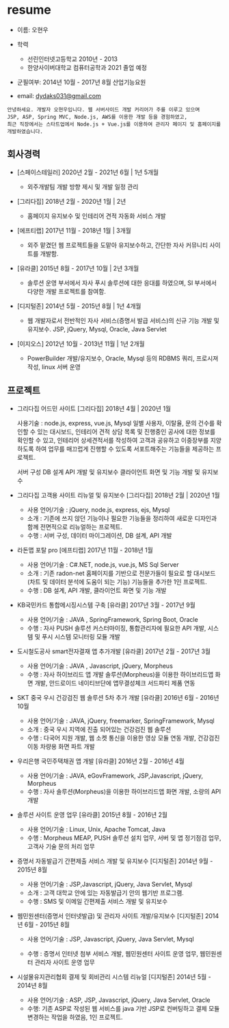 # resume

- 이름: 오현우

- 학력
  - 선린인터넷고등학교 2010년 - 2013
  - 한양사이버대학교 컴퓨터공학과 2021 졸업 예정
  
- 군필여부: 2014년 10월 - 2017년 8월 산업기능요원
- email: dydaks031@gmail.com
```
안녕하세요. 개발자 오현우입니다. 웹 서버사이드 개발 커리어가 주를 이루고 있으며
JSP, ASP, Spring MVC, Node.js, AWS를 이용한 개발 등을 경험하였고,
최근 직장에서는 스타트업에서 Node.js + Vue.js를 이용하여 관리자 페이지 및 홈페이지를 개발하였습니다.
```

## 회사경력
- [스페이스테일러] 2020년 2월 - 2021년 6월 | 1년 5개월
  - 외주개발팀 개발 방향 제시 및 개발 일정 관리

- [그리다집] 2018년 2월 - 2020년 1월 | 2년
  - 홈페이지 유지보수 및 인테리어 견적 자동화 서비스 개발

- [에프티랩] 2017년 11월 - 2018년 1월 | 3개월
  - 외주 맡겼던 웹 프로젝트들을 도맡아 유지보수하고, 간단한 자사 커뮤니티 사이트를 개발함.

- [유라클] 2015년 8월 - 2017년 10월 | 2년 3개월
  - 솔루션 운영 부서에서 자사 푸시 솔루션에 대한 응대를 하였으며, SI 부서에서 다양한 개발 프로젝트를 참여함.

- [디지털존] 2014년 5월 - 2015년 8월 | 1년 4개월
  - 웹 개발자로서 전반적인 자사 서비스(증명서 발급 서비스)의 신규 기능 개발 및 유지보수. JSP, jQuery, Mysql, Oracle, Java Servlet

- [이지오스] 2012년 10월 - 2013년 11월 | 1년 2개월
   - PowerBuilder 개발/유지보수, Oracle, Mysql 등의 RDBMS 쿼리, 프로시져 작성, linux 서버 운영

## 프로젝트

- 그리다집 어드민 사이트
  [그리다집]
  2018년 4월 | 2020년 1월

  사용기술 : node.js, express, vue.js, Mysql
  일별 사용자, 이탈율, 문의 건수를 확인할 수 있는 대시보드, 인테리어 견적 상담 목록 및 진행중인 공사에 대한 정보를 확인할 수 있고, 인테리어 상세견적서를 작성하여 고객과 공유하고 이중장부를 지양하도록 하여 업무를 매끄럽게 진행할 수 있도록 서포트해주는 기능들을 제공하는 프로젝트.

  서버 구성
  DB 설계
  API 개발 및 유지보수
  클라이언트 화면 및 기능 개발 및 유지보수


- 그리다집 고객용 사이트 리뉴얼 및 유지보수
  [그리다집]
  2018년 2월 | 2020년 1월
  - 사용 언어/기술 : jQuery, node.js, express, ejs, Mysql
  - 소개 : 기존에 쓰지 않던 기능이나 필요한 기능들을 정리하여 새로운 디자인과 함께 전면적으로 리뉴얼하는 프로젝트.
  - 수행 : 서버 구성, 데이터 마이그레이션, DB 설계, API 개발

- 라돈맵 포탈 pro
  [에프티랩]
  2017년 11월 - 2018년 1월

  - 사용 언어/기술 : C#.NET, node.js, vue.js, MS Sql Server
  - 소개 : 기존 radon-net 홈페이지를 기반으로 전문가들이 필요로 할 대시보드(차트 및 데이터 분석에 도움이 되는 기능) 기능들을 추가한 1인 프로젝트.
  - 수행 : DB 설계, API 개발, 클라이언트 화면 및 기능 개발


- KB국민카드 통합메시징시스템 구축
   [유라클]
   2017년 3월 - 2017년 9월

  - 사용 언어/기술 : JAVA , SpringFramework, Spring Boot, Oracle
  - 수행 : 자사 PUSH 솔루션 커스터마이징, 통합관리자에 필요한 API 개발, 시스템 및 푸시 시스템 모니터링 모듈 개발

- 도시철도공사 smart전자결재 앱 추가개발
  [유라클]
  2017년 2월 - 2017년 3월

  - 사용 언어/기술 : JAVA , Javascript, jQuery, Morpheus
  - 수행 : 자사 하이브리드 앱 개발 솔루션(Morpheus)을 이용한 하이브리드앱 화면 개발, 안드로이드 네이티브단에 앱무결성체크 서드파티 제품 연동

- SKT 중국 우시 건강검진 웹 솔루션 5차 추가 개발
  [유라클]
  2016년 6월 - 2016년 10월
  - 사용 언어/기술 : JAVA, jQuery, freemarker, SpringFramework, Mysql
  - 소개 : 중국 우시 지역에 진출 되어있는 건강검진 웹 솔루션
  - 수행 : 다국어 지원 개발, 웹 소켓 통신을 이용한 영상 모듈 연동 개발, 건강검진 이동 차량용 화면 파트 개발

- 우리은행 국민주택채권 앱 개발
  [유라클]
  2016년 2월 - 2016년 4월

  - 사용 언어/기술 : JAVA, eGovFramework, JSP,Javascript, jQuery, Morpheus
  - 수행 : 자사 솔루션(Morpheus)을 이용한 하이브리드앱 화면 개발, 소량의 API 개발

- 솔루션 사이트 운영 업무
  [유라클]
  2015년 8월 - 2016년 2월

  - 사용 언어/기술 : Linux, Unix, Apache Tomcat, Java
  - 수행 : Morpheus MEAP, PUSH 솔루션 설치 업무, 서버 및 앱 정기점검 업무, 고객사 기술 문의 처리 업무

- 증명서 자동발급기 간편제출 서비스 개발 및 유지보수
  [디지털존]
  2014년 9월 - 2015년 8월

  - 사용 언어/기술 : JSP,Javascript, jQuery, Java Servlet, Mysql
  - 소개 : 고객 대학교 안에 있는 자동발급기 안의 웹기반 프로그램.
  - 수행 : SMS 및 이메일 간편제출 서비스 개발 및 유지보수

- 웹민원센터(증명서 인터넷발급) 및 관리자 사이트 개발/유지보수
  [디지털존]
  2014년 6월 - 2015년 8월

  - 사용 언어/기술 : JSP, Javascript, jQuery, Java Servlet, Mysql

  - 수행 : 증명서 인터넷 첨부 서비스 개발, 웹민원센터 사이트 운영 업무, 웹민원센터 관리자 사이트 운영 업무

- 시설물유지관리협회 결제 및 회비관리 시스템 리뉴얼
  [디지털존]
  2014년 5월 - 2014년 8월

  - 사용 언어/기술 : ASP, JSP, Javascript, jQuery, Java Servlet, Oracle
  - 수행: 기존 ASP로 작성된 웹 서비스를 java 기반 JSP로 컨버팅하고 결제 모듈 변경하는 작업을 하였음, 1인 프로젝트.
